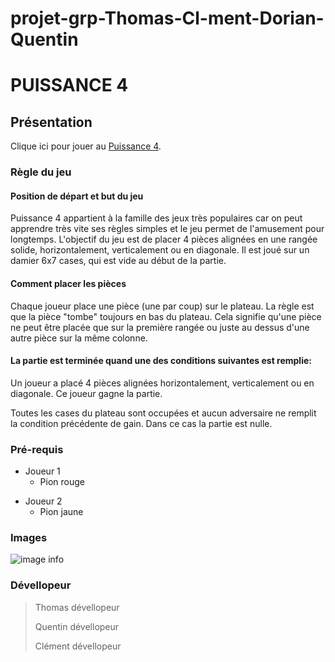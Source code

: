 # projet-grp-Thomas-Cl-ment-Dorian-Quentin
# PUISSANCE 4

## Présentation

Clique ici pour jouer au [Puissance 4](http://127.0.0.1:3000/).

### Règle du jeu

#### Position de départ et but du jeu
Puissance 4 appartient à la famille des jeux très populaires car on peut apprendre très vite ses règles simples et le jeu permet de l'amusement pour longtemps. L'objectif du jeu est de placer 4 pièces alignées en une rangée solide, horizontalement, verticalement ou en diagonale. Il est joué sur un damier 6x7 cases, qui est vide au début de la partie.

#### Comment placer les pièces
Chaque joueur place une pièce (une par coup) sur le plateau. La règle est que la pièce "tombe" toujours en bas du plateau. Cela signifie qu'une pièce ne peut être placée que sur la première rangée ou juste au dessus d'une autre pièce sur la même colonne.


####  La partie est terminée quand une des conditions suivantes est remplie:
    
Un joueur a placé 4 pièces alignées horizontalement, verticalement ou en diagonale. Ce joueur gagne la partie.

 Toutes les cases du plateau sont occupées et aucun adversaire ne remplit la condition précédente de gain. Dans ce cas la partie est nulle.

### Pré-requis

* Joueur 1
    * Pion rouge
>
* Joueur 2
    * Pion jaune


### Images

![image info](https://i.imgur.com/gOaVX0z.png)

### Dévellopeur

> Thomas dévellopeur
>
> Quentin dévellopeur
>
> Clément dévellopeur
